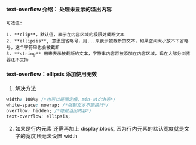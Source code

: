 #### text-overflow 介绍： 处理未显示的溢出内容

    可选值:

    1. **clip**，默认值，表示在内容区域的极限处截断文本
    2. **ellipsis**, 意思是省略号，用...来表示被截断的文本，如果空间太小放不下省略号，这个字符串也会被截断
    3. **string** 用来表示被截断的文本，字符串内容将被添加在内容区域，现在大部分浏览器还不支持

#### text-overflow：ellipsis 添加使用无效

1. 解决方法

```css
width: 100%; /*也可以是固定值，min-width等*/
white-space: nowrap; /*强制文本不能换行*/
overflow: hidden; /*隐藏溢出内容*/
text-overflow: ellipsis;
```

2. 如果是行内元素
   还需再加上 display:block, 因为行内元素的默认宽度就是文字的宽度且无法设置 width
